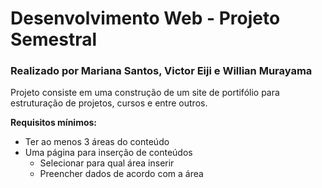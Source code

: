 # Desenvolvimento Web - Projeto Semestral

### Realizado por Mariana Santos, Victor Eiji e Willian Murayama

Projeto consiste em uma construção de um site de portifólio para estruturação de projetos, cursos e entre outros.

**Requisitos mínimos:**

- Ter ao menos 3 áreas do conteúdo
- Uma página para inserção de conteúdos
  - Selecionar para qual área inserir
  - Preencher dados de acordo com a área
